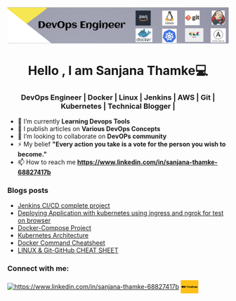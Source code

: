 

<!--
**sanjanathamke/sanjanathamke** is a ✨ _special_ ✨ repository because its `README.md` (this file) appears on your GitHub profile.

Here are some ideas to get you started:

- 🔭 I’m currently working on ...
- 🌱 I’m currently learning ...
- 👯 I’m looking to collaborate on ...
- 🤔 I’m looking for help with ...
- 💬 Ask me about ...
- 📫 How to reach me: ...
- 😄 Pronouns: ...
- ⚡ Fun fact: ...
-->

![MasterHead](kk.png)
<h1 align="center">Hello , I am Sanjana Thamke💻</h1> 
<h3 align="center"> DevOps Engineer | Docker | Linux | Jenkins | AWS | Git | Kubernetes | Technical Blogger |</h3>



- 🔭 I’m currently **Learning Devops Tools**
- 📝 I publish articles on **Various DevOps Concepts**
- 👯 I’m looking to collaborate on **DevOPs community**
- ⚡ My belief **"Every action you take is a vote for the person you wish to become."**
- 📫 How to reach me **https://www.linkedin.com/in/sanjana-thamke-68827417b**

### Blogs posts
<!-- BLOG-POST-LIST:START -->
- [Jenkins CI/CD complete project](https://medium.com/@sanjuthamke9699/day-24-task-complete-jenkins-ci-cd-project-158c10fdf55d------2)
- [Deploying Application with kubernetes using ingress and ngrok for test on browser ](https://medium.com/@sanjuthamke9699/kubernetes-project-c1faded2499f------2)
- [Docker-Compose Project](https://medium.com/@sanjuthamke9699/day-18-task-docker-compose-project-for-devops-engineers-af5d4c6c48c5------2)
- [Kubernetes Architecture](https://medium.com/@sanjuthamke9699/day-30-task-kubernetes-architecture-a4760753a373------2)
- [Docker Command Cheatsheet](https://medium.com/@sanjuthamke9699/docker-command-cheatsheet-b48a3574fc09------2)
- [LINUX & Git-GitHub CHEAT SHEET](https://medium.com/@sanjuthamke9699/linux-git-github-cheat-sheet-b88fd36791d9------2)


<!-- BLOG-POST-LIST:END -->

<h3 align="left">Connect with me:</h3>
<p align="left">
<a href="https://www.linkedin.com/in/sanjana-thamke-68827417b" target="blank"><img align="center" src="https://raw.githubusercontent.com/rahuldkjain/github-profile-readme-generator/master/src/images/icons/Social/linked-in-alt.svg" alt="https://www.linkedin.com/in/sanjana-thamke-68827417b" height="30" width="40" /></a>
<a href="https://medium.com/@sanjuthamke9699" target="blank"><img align="center" src="download.png" alt="https://medium.com/@sanjuthamke9699" height="30" width="40" /></a>
</p>
